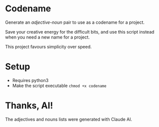 # Codename

Generate an _adjective-noun_ pair to use as a codename for a project.

Save your creative energy for the difficult bits, and use this script instead when you need a new name for a project.

This project favours simplicity over speed.


# Setup

* Requires python3
* Make the script executable `chmod +x codename`

# Thanks, AI!

The adjectives and nouns lists were generated with Claude AI.
